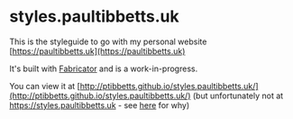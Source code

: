 # styles.paultibbetts.uk

This is the styleguide to go with my personal website [https://paultibbetts.uk](https://paultibbetts.uk)

It's built with [Fabricator](https://github.com/fbrctr/fabricator) and is a work-in-progress.

You can view it at [http://ptibbetts.github.io/styles.paultibbetts.uk/](http://ptibbetts.github.io/styles.paultibbetts.uk/) (but unfortunately not at https://styles.paultibbetts.uk - see [here](https://github.com/ptibbetts/styles.paultibbetts.uk/commit/18fa1df4abb43fada365a5af1cd725c3ad8016f5) for why)
